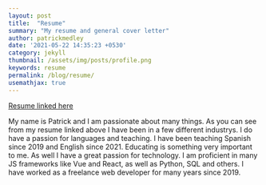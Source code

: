 ```yaml
---
layout: post
title:  "Resume"
summary: "My resume and general cover letter"
author: patrickmedley
date: '2021-05-22 14:35:23 +0530'
category: jekyll
thumbnail: /assets/img/posts/profile.png
keywords: resume
permalink: /blog/resume/
usemathjax: true
---
```



[Resume linked here](https://patrizio-programs.github.io/Digital-Resume/)


My name is Patrick and I am passionate about many things. As you can see from my resume linked above I have been in a few different industrys. I do have a passion for languages and teaching. I have been teaching Spanish since 2019 and English since 2021. Educating is something very important to me. As well I have a great passion for technology. I am proficient in many JS frameworks like Vue and React, as well as Python, SQL and others. I have worked as a freelance web developer for many years since 2019. 

